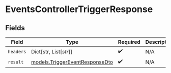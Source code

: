 # EventsControllerTriggerResponse


## Fields

| Field                                                                  | Type                                                                   | Required                                                               | Description                                                            |
| ---------------------------------------------------------------------- | ---------------------------------------------------------------------- | ---------------------------------------------------------------------- | ---------------------------------------------------------------------- |
| `headers`                                                              | Dict[str, List[*str*]]                                                 | :heavy_check_mark:                                                     | N/A                                                                    |
| `result`                                                               | [models.TriggerEventResponseDto](../models/triggereventresponsedto.md) | :heavy_check_mark:                                                     | N/A                                                                    |